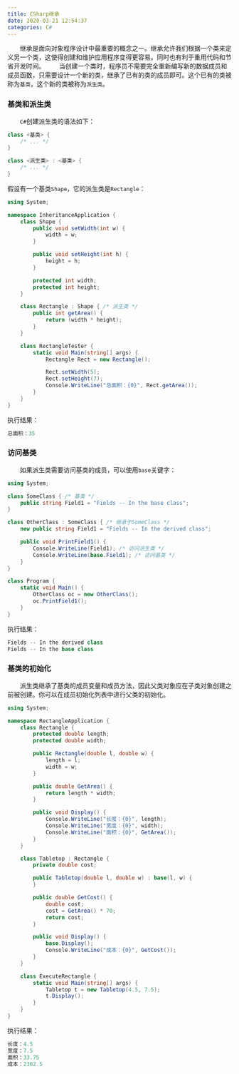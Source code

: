 ```yaml
---
title: CSharp继承
date: 2020-03-21 12:54:37
categories: C#
---
```

&emsp;&emsp;继承是面向对象程序设计中最重要的概念之一。继承允许我们根据一个类来定义另一个类，这使得创建和维护应用程序变得更容易。同时也有利于重用代码和节省开发时间。<!--more-->
&emsp;&emsp;当创建一个类时，程序员不需要完全重新编写新的数据成员和成员函数，只需要设计一个新的类，继承了已有的类的成员即可。这个已有的类被称为`基类`，这个新的类被称为`派生类`。

### 基类和派生类

&emsp;&emsp;`C#`创建派生类的语法如下：

``` cs
class <基类> {
    /* ... */
}

class <派生类> : <基类> {
    /* ... */
}
```

假设有一个基类`Shape`，它的派生类是`Rectangle`：

``` cs
using System;

namespace InheritanceApplication {
    class Shape {
        public void setWidth(int w) {
            width = w;
        }

        public void setHeight(int h) {
            height = h;
        }

        protected int width;
        protected int height;
    }

    class Rectangle : Shape { /* 派生类 */
        public int getArea() {
            return (width * height);
        }
    }

    class RectangleTester {
        static void Main(string[] args) {
            Rectangle Rect = new Rectangle();

            Rect.setWidth(5);
            Rect.setHeight(7);
            Console.WriteLine("总面积：{0}", Rect.getArea());
        }
    }
}
```

执行结果：

``` cs
总面积：35
```

### 访问基类

&emsp;&emsp;如果派生类需要访问基类的成员，可以使用`base`关键字：

``` cs
using System;

class SomeClass { /* 基类 */
    public string Field1 = "Fields -- In the base class";
}

class OtherClass : SomeClass { /* 继承于SomeClass */
    new public string Field1 = "Fields -- In the derived class";

    public void PrintField1() {
        Console.WriteLine(Field1); /* 访问派生类 */
        Console.WriteLine(base.Field1); /* 访问基类 */
    }
}

class Program {
    static void Main() {
        OtherClass oc = new OtherClass();
        oc.PrintField1();
    }
}
```

执行结果：

``` cs
Fields -- In the derived class
Fields -- In the base class
```

### 基类的初始化

&emsp;&emsp;派生类继承了基类的成员变量和成员方法，因此父类对象应在子类对象创建之前被创建。你可以在成员初始化列表中进行父类的初始化。

``` cs
using System;

namespace RectangleApplication {
    class Rectangle {
        protected double length;
        protected double width;

        public Rectangle(double l, double w) {
            length = l;
            width = w;
        }

        public double GetArea() {
            return length * width;
        }

        public void Display() {
            Console.WriteLine("长度：{0}", length);
            Console.WriteLine("宽度：{0}", width);
            Console.WriteLine("面积：{0}", GetArea());
        }
    }

    class Tabletop : Rectangle {
        private double cost;

        public Tabletop(double l, double w) : base(l, w) {
        }

        public double GetCost() {
            double cost;
            cost = GetArea() * 70;
            return cost;
        }

        public void Display() {
            base.Display();
            Console.WriteLine("成本：{0}", GetCost());
        }
    }

    class ExecuteRectangle {
        static void Main(string[] args) {
            Tabletop t = new Tabletop(4.5, 7.5);
            t.Display();
        }
    }
}
```

执行结果：

``` cs
长度：4.5
宽度：7.5
面积：33.75
成本：2362.5
```